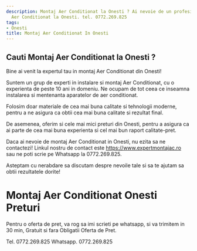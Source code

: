 ```yaml
---
description: Montaj Aer Conditionat la Onesti ? Ai nevoie de un profesionist in Montaj
  Aer Conditionat la Onesti. tel. 0772.269.825
tags:
- Onesti
title: Montaj Aer Conditionat In Onesti
---
```



## Cauti Montaj Aer Conditionat la Onesti ?

Bine ai venit la expertul tau in montaj Aer Conditionat din Onesti! 

Suntem un grup de experti in instalare si montaj Aer Conditionat, cu o experienta de peste 10 ani in domeniu. Ne ocupam de tot ceea ce inseamna instalarea si mentenanta aparatelor de aer conditionat.

Folosim doar materiale de cea mai buna calitate si tehnologii moderne, pentru a ne asigura ca obtii cea mai buna calitate si rezultat final.

De asemenea, oferim si cele mai mici preturi din Onesti, pentru a asigura ca ai parte de cea mai buna experienta si cel mai bun raport calitate-pret.

Daca ai nevoie de montaj Aer Conditionat in Onesti, nu ezita sa ne contactezi! Linkul nostru de contact este https://www.expertmontajac.ro sau ne poti scrie pe Whatsapp la 0772.269.825. 

Asteptam cu nerabdare sa discutam despre nevoile tale si sa te ajutam sa obtii rezultatele dorite!

# Montaj Aer Conditionat Onesti Preturi
Pentru o oferta de pret, va rog sa imi scrieti pe whatsapp, si va trimitem in 30 min, Gratuit si fara Obligatii Oferta de Pret.

Tel. 0772.269.825
Whatsapp. 0772.269.825